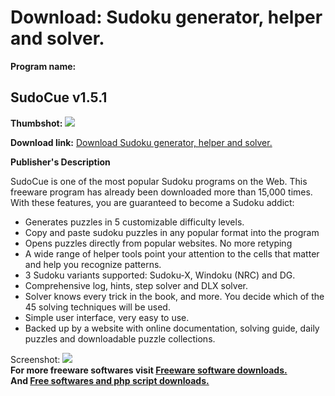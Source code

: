 # Download: Sudoku generator, helper and solver.

**Program name:**

## SudoCue v1.5.1

  
**Thumbshot:** ![](http://www.freewarefiles.com/screenshot/sudocue_md.gif)   
  
**Download link:** [Download Sudoku generator, helper and solver.](http://freesoftwares.boysofts.com/SudoCue-V_program_22515.html)  
  


**Publisher's Description**  
  


SudoCue is one of the most popular Sudoku programs on the Web. This freeware program has already been downloaded more than 15,000 times. With these features, you are guaranteed to become a Sudoku addict: 

  * Generates puzzles in 5 customizable difficulty levels.
  * Copy and paste sudoku puzzles in any popular format into the program
  * Opens puzzles directly from popular websites. No more retyping
  * A wide range of helper tools point your attention to the cells that matter and help you recognize patterns.
  * 3 Sudoku variants supported: Sudoku-X, Windoku (NRC) and DG.
  * Comprehensive log, hints, step solver and DLX solver.
  * Solver knows every trick in the book, and more. You decide which of the 45 solving techniques will be used.
  * Simple user interface, very easy to use.
  * Backed up by a website with online documentation, solving guide, daily puzzles and downloadable puzzle collections.

  
  
Screenshot: ![](http://www.freewarefiles.com/screenshot/sudocue.gif)   
**For more freeware softwares visit [Freeware software downloads.](http://freesoftwares.boysofts.com/)**   
**And [Free softwares and php script downloads.](http://www.boysofts.com/)**
